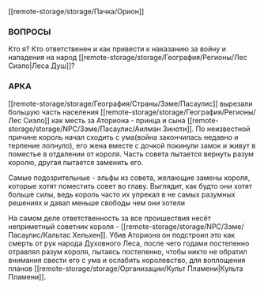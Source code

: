 [[remote-storage/storage/Пачка/Орион]]
### **ВОПРОСЫ**
Кто я?
Кто ответственен и как привести к наказанию за войну и нападения на народ [[remote-storage/storage/География/Регионы/Лес Сиэло|Леса Душ]]?

### **АРКА**
[[remote-storage/storage/География/Страны/Зэме/Пасаулис]] вырезали большую часть населения [[remote-storage/storage/География/Регионы/Лес Сиэло]] как месть за Аториона - принца и сына [[remote-storage/storage/NPC/Зэме/Пасаулис/Аилман Зиноти]]. По неизвестной причине король начал сходить с ума(война закончилась недавно и терпение лопнуло), его жена вместе с дочкой покинули замок и живут в поместье в отдалении от короля. Часть совета пытается вернуть разум королю, другая пытается заменить его. 

Самые подозрительные - эльфы из совета, желающие замены короля, которые хотят поместить совет во главу. Выглядит, как будто они хотят больше силы, ведь король часто их упрекал в не самых разумных решениях и давал меньше свободы чем они хотели

На самом деле ответственность за все проишествия несёт неприметный советник короля - [[remote-storage/storage/NPC/Зэме/Пасаулис/Кальтас Хельхен]]. Убив Аториона он подстроил это как смерть от рук народа Духовного Леса, после чего годами постепенно отравлял разум короля, пытаясь постепенно, чтобы никто не обратил внимания свести его с ума и ослабить королевство, для воплощения планов [[remote-storage/storage/Организации/Культ Пламени|Культа Пламени]].

